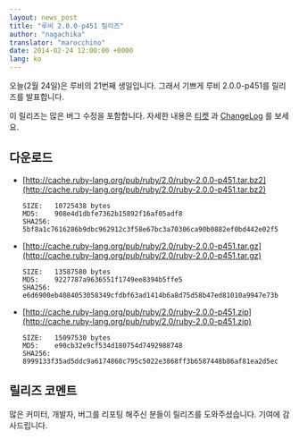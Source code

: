 ```yaml
---
layout: news_post
title: "루비 2.0.0-p451 릴리즈"
author: "nagachika"
translator: "marocchino"
date: 2014-02-24 12:00:00 +0000
lang: ko
---
```


오늘(2월 24일)은 루비의 21번째 생일입니다.
그래서 기쁘게 루비 2.0.0-p451를 릴리즈를 발표합니다.

이 릴리즈는 많은 버그 수정을 포함합니다.
자세한 내용은 [티켓](https://bugs.ruby-lang.org/projects/ruby-200/issues?set_filter=1&amp;status_id=5)
과 [ChangeLog](http://svn.ruby-lang.org/repos/ruby/tags/v2_0_0_451/ChangeLog) 를 보세요.

## 다운로드

* [http://cache.ruby-lang.org/pub/ruby/2.0/ruby-2.0.0-p451.tar.bz2](http://cache.ruby-lang.org/pub/ruby/2.0/ruby-2.0.0-p451.tar.bz2)

      SIZE:   10725438 bytes
      MD5:    908e4d1dbfe7362b15892f16af05adf8
      SHA256: 5bf8a1c7616286b9dbc962912c3f58e67bc3a70306ca90b0882ef0bd442e02f5

* [http://cache.ruby-lang.org/pub/ruby/2.0/ruby-2.0.0-p451.tar.gz](http://cache.ruby-lang.org/pub/ruby/2.0/ruby-2.0.0-p451.tar.gz)

      SIZE:   13587580 bytes
      MD5:    9227787a9636551f1749ee8394b5ffe5
      SHA256: e6d6900eb4084053058349cfdbf63ad1414b6a8d75d58b47ed81010a9947e73b

* [http://cache.ruby-lang.org/pub/ruby/2.0/ruby-2.0.0-p451.zip](http://cache.ruby-lang.org/pub/ruby/2.0/ruby-2.0.0-p451.zip)

      SIZE:   15097530 bytes
      MD5:    e90cb32e9cf534d180754d7492988748
      SHA256: 8999133f35ad5ddc9a6174860c795c5022e3868ff3b6587448b86af81ea2d5ec

## 릴리즈 코멘트

많은 커미터, 개발자, 버그를 리포팅 해주신 분들이 릴리즈를 도와주셨습니다.
기여에 감사드립니다.
